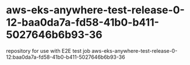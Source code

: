# aws-eks-anywhere-test-release-0-12-baa0da7a-fd58-41b0-b411-5027646b6b93-36
repository for use with E2E test job aws-eks-anywhere-test-release-0-12:baa0da7a-fd58-41b0-b411-5027646b6b93-36
